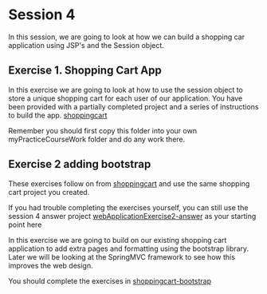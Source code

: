 # Session 4

In this session, we are going to look at how we can build a shopping car application using JSP's and the Session object.

## Exercise 1. Shopping Cart App
In this exercise we are going to look at how to use the session object to store a unique shopping cart for each user of our application. 
You have been provided with a partially completed project and a series of instructions to build the app. [shoppingcart](../session4/shoppingcart )

Remember you should first copy this folder into your own myPracticeCourseWork folder and do any work there.

## Exercise 2 adding bootstrap

These exercises follow on from [shoppingcart](../session4/shoppingcart ) and use the same shopping cart project you created.

If you had trouble completing the exercises yourself, 
you can still use the session 4 answer project [webApplicationExercise2-answer](../session4/shoppingcart/webApplicationExercise2-answer) as your starting point here

In this exercise we are going to build on our existing shopping cart application to add extra pages and formatting using the bootstrap library.
Later we will be looking at the SpringMVC framework to see how this improves the web design.

You should complete the exercises in [shoppingcart-bootstrap](../session4/shoppingcart-bootstrap)





